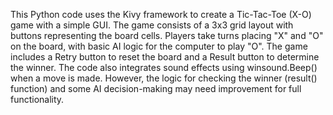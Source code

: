 This Python code uses the Kivy framework to create a Tic-Tac-Toe (X-O) game with a simple GUI. The game consists of a 3x3 grid layout with buttons representing the board cells. Players take turns placing "X" and "O" on the board, with basic AI logic for the computer to play "O". The game includes a Retry button to reset the board and a Result button to determine the winner. The code also integrates sound effects using winsound.Beep() when a move is made. However, the logic for checking the winner (result() function) and some AI decision-making may need improvement for full functionality.
